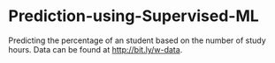 # Prediction-using-Supervised-ML
Predicting the percentage of an student based on the number of study hours. Data can be found at http://bit.ly/w-data.
